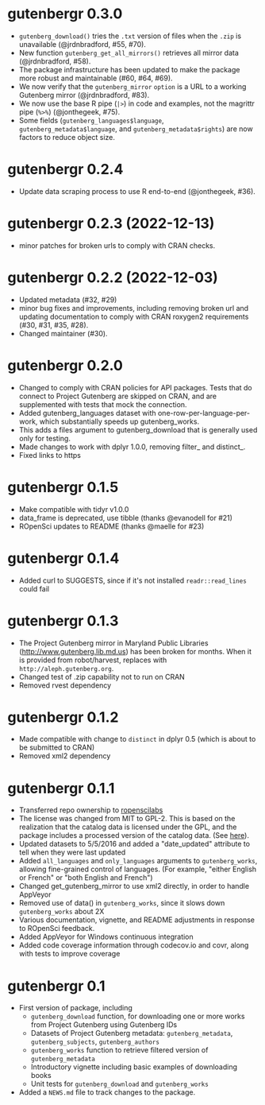 # gutenbergr 0.3.0

* `gutenberg_download()` tries the `.txt` version of files when the `.zip` is unavailable (@jrdnbradford, #55, #70).
* New function `gutenberg_get_all_mirrors()` retrieves all mirror data (@jrdnbradford, #58).
* The package infrastructure has been updated to make the package more robust and maintainable (#60, #64, #69).
* We now verify that the `gutenberg_mirror` `option` is a URL to a working Gutenberg mirror (@jrdnbradford, #83).
* We now use the base R pipe (`|>`) in code and examples, not the magrittr pipe (`%>%`) (@jonthegeek, #75).
* Some fields (`gutenberg_languages$language`, `gutenberg_metadata$language`, and `gutenberg_metadata$rights`) are now factors to reduce object size.

# gutenbergr 0.2.4

* Update data scraping process to use R end-to-end (@jonthegeek, #36).

# gutenbergr 0.2.3 (2022-12-13)

* minor patches for broken urls to comply with CRAN checks.

# gutenbergr 0.2.2 (2022-12-03)

* Updated metadata (#32, #29)
* minor bug fixes and improvements, including removing broken url and updating documentation to comply with CRAN roxygen2 requirements (#30, #31, #35, #28).
* Changed maintainer (#30).

# gutenbergr 0.2.0

* Changed to comply with CRAN policies for API packages. Tests that do connect to Project Gutenberg are skipped on CRAN, and are supplemented with tests that mock the connection.
* Added gutenberg_languages dataset with one-row-per-language-per-work, which substantially speeds up gutenberg_works.
* This adds a files argument to gutenberg_download that is generally used only for testing.
* Made changes to work with dplyr 1.0.0, removing filter_ and distinct_.
* Fixed links to https

# gutenbergr 0.1.5

* Make compatible with tidyr v1.0.0
* data_frame is deprecated, use tibble (thanks @evanodell for #21)
* ROpenSci updates to README (thanks @maelle for #23)

# gutenbergr 0.1.4

* Added curl to SUGGESTS, since if it's not installed `readr::read_lines` could fail

# gutenbergr 0.1.3

* The Project Gutenberg mirror in Maryland Public Libraries (http://www.gutenberg.lib.md.us) has been broken for months. When it is provided from robot/harvest, replaces with `http://aleph.gutenberg.org`.
* Changed test of .zip capability not to run on CRAN
* Removed rvest dependency

# gutenbergr 0.1.2

* Made compatible with change to `distinct` in dplyr 0.5 (which is about to be submitted to CRAN)
* Removed xml2 dependency

# gutenbergr 0.1.1

* Transferred repo ownership to [ropenscilabs](https://github.com/ropenscilabs)
* The license was changed from MIT to GPL-2. This is based on the realization that the catalog data is licensed under the GPL, and the package includes a processed version of the catalog data. (See [here](https://www.gutenberg.org/ebooks/offline_catalogs.html)).
* Updated datasets to 5/5/2016 and added a "date_updated" attribute to tell when they were last updated
* Added `all_languages` and `only_languages` arguments to `gutenberg_works`, allowing fine-grained control of languages. (For example, "either English or French" or "both English and French")
* Changed get_gutenberg_mirror to use xml2 directly, in order to handle AppVeyor
* Removed use of data() in `gutenberg_works`, since it slows down `gutenberg_works` about 2X
* Various documentation, vignette, and README adjustments in response to ROpenSci feedback.
* Added AppVeyor for Windows continuous integration
* Added code coverage information through codecov.io and covr, along with tests to improve coverage

# gutenbergr 0.1

* First version of package, including
  * `gutenberg_download` function, for downloading one or more works from Project Gutenberg using Gutenberg IDs
  * Datasets of Project Gutenberg metadata: `gutenberg_metadata`, `gutenberg_subjects`, `gutenberg_authors`
  * `gutenberg_works` function to retrieve filtered version of `gutenberg_metadata`
  * Introductory vignette including basic examples of downloading books
  * Unit tests for `gutenberg_download` and `gutenberg_works`
* Added a `NEWS.md` file to track changes to the package.
